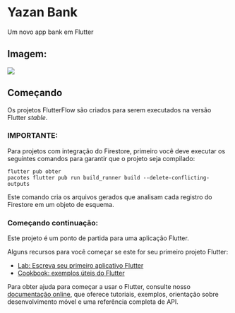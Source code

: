 # Yazan Bank

Um novo app bank em Flutter 
## Imagem:

<img src="https://i.imgur.com/lk97ZOr.jpg">

## Começando

Os projetos FlutterFlow são criados para serem executados na versão Flutter _stable_.

### IMPORTANTE:

Para projetos com integração do Firestore, primeiro você deve executar os seguintes comandos para garantir que o projeto seja compilado:

```
flutter pub obter
pacotes flutter pub run build_runner build --delete-conflicting-outputs
```

Este comando cria os arquivos gerados que analisam cada registro do Firestore em um objeto de esquema.

### Começando continuação:

Este projeto é um ponto de partida para uma aplicação Flutter.

Alguns recursos para você começar se este for seu primeiro projeto Flutter:

- [Lab: Escreva seu primeiro aplicativo Flutter](https://flutter.dev/docs/get-started/codelab)
- [Cookbook: exemplos úteis do Flutter](https://flutter.dev/docs/cookbook)

Para obter ajuda para começar a usar o Flutter, consulte nosso
[documentação online](https://flutter.dev/docs), que oferece tutoriais,
exemplos, orientação sobre desenvolvimento móvel e uma referência completa de API.
